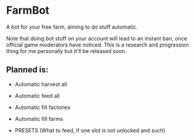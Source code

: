 # FarmBot
A bot for your free farm, aiming to do stuff automatic.


Note that doing bot stuff on your account will lead to an instant ban, once official game moderators have noticed.
This is a research and progression thing for me personally but it'll be released soon.

## Planned is:
 - Automatic harvest all
 - Automatic feed all
 - Automatic fill factories
 - Automatic fill farms
 
 - PRESETS (What to feed, if one slot is not unlocked and such)
